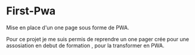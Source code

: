 # First-Pwa

Mise en place d'un one page sous forme de PWA.

Pour ce projet je me suis permis de reprendre un one pager crée pour une assosiation en debut de formation , pour la transformer en PWA.

